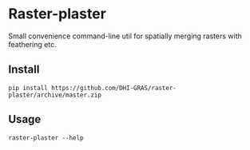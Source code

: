 # Raster-plaster

Small convenience command-line util for spatially merging rasters with feathering etc.

## Install

```
pip install https://github.com/DHI-GRAS/raster-plaster/archive/master.zip
```

## Usage

```
raster-plaster --help
```
